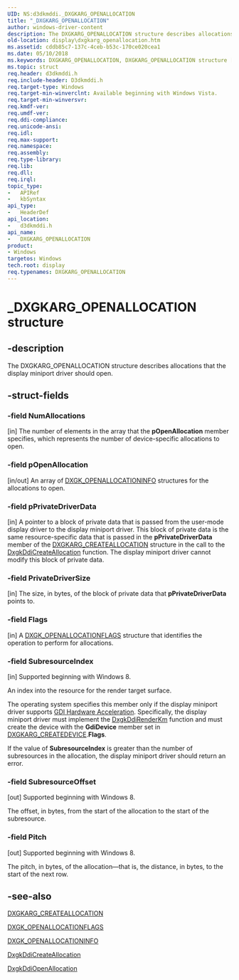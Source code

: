 ```yaml
---
UID: NS:d3dkmddi._DXGKARG_OPENALLOCATION
title: "_DXGKARG_OPENALLOCATION"
author: windows-driver-content
description: The DXGKARG_OPENALLOCATION structure describes allocations that the display miniport driver should open.
old-location: display\dxgkarg_openallocation.htm
ms.assetid: cddb85c7-137c-4ceb-b53c-170ce020cea1
ms.date: 05/10/2018
ms.keywords: DXGKARG_OPENALLOCATION, DXGKARG_OPENALLOCATION structure [Display Devices], DmStructs_442924a2-c130-487c-acdb-62a2b6e9f219.xml, _DXGKARG_OPENALLOCATION, d3dkmddi/DXGKARG_OPENALLOCATION, display.dxgkarg_openallocation
ms.topic: struct
req.header: d3dkmddi.h
req.include-header: D3dkmddi.h
req.target-type: Windows
req.target-min-winverclnt: Available beginning with Windows Vista.
req.target-min-winversvr: 
req.kmdf-ver: 
req.umdf-ver: 
req.ddi-compliance: 
req.unicode-ansi: 
req.idl: 
req.max-support: 
req.namespace: 
req.assembly: 
req.type-library: 
req.lib: 
req.dll: 
req.irql: 
topic_type:
-	APIRef
-	kbSyntax
api_type:
-	HeaderDef
api_location:
-	d3dkmddi.h
api_name:
-	DXGKARG_OPENALLOCATION
product:
- Windows
targetos: Windows
tech.root: display
req.typenames: DXGKARG_OPENALLOCATION
---
```


# _DXGKARG_OPENALLOCATION structure


## -description


The DXGKARG_OPENALLOCATION structure describes allocations that the display miniport driver should open.


## -struct-fields




### -field NumAllocations

[in] The number of elements in the array that the <b>pOpenAllocation</b> member specifies, which represents the number of device-specific allocations to open.


### -field pOpenAllocation

[in/out] An array of <a href="https://msdn.microsoft.com/library/windows/hardware/ff561983">DXGK_OPENALLOCATIONINFO</a> structures for the allocations to open.


### -field pPrivateDriverData

[in] A pointer to a block of private data that is passed from the user-mode display driver to the display miniport driver. This block of private data is the same resource-specific data that is passed in the <b>pPrivateDriverData</b> member of the <a href="https://msdn.microsoft.com/library/windows/hardware/ff557559">DXGKARG_CREATEALLOCATION</a> structure in the call to the <a href="https://msdn.microsoft.com/a28287d6-4dfa-4db4-92df-bbcd9379a5b2">DxgkDdiCreateAllocation</a> function. The display miniport driver cannot modify this block of private data.


### -field PrivateDriverSize

[in] The size, in bytes, of the block of private data that <b>pPrivateDriverData</b> points to.


### -field Flags

[in] A <a href="https://msdn.microsoft.com/library/windows/hardware/ff561981">DXGK_OPENALLOCATIONFLAGS</a> structure that identifies the operation to perform for allocations.


### -field SubresourceIndex

[in] Supported beginning with Windows 8.

An index into the resource for the render target surface.

The operating system specifies this member only if the display miniport driver supports <a href="https://msdn.microsoft.com/03db58e6-a6d5-4b6f-ba71-d22a985f9c57">GDI Hardware Acceleration</a>. Specifically, the display miniport driver must implement  the <a href="https://msdn.microsoft.com/5841934d-7e0a-4bb8-a7f8-17d8c0af351f">DxgkDdiRenderKm</a> function and must create the device with the <b>GdiDevice</b> member set in <a href="https://msdn.microsoft.com/library/windows/hardware/ff557570">DXGKARG_CREATEDEVICE</a>.<b>Flags</b>.

If the value of <b>SubresourceIndex</b> is greater than the number of subresources in the allocation, the display miniport driver should return an error.


### -field SubresourceOffset

[out] Supported beginning with Windows 8.

The offset, in bytes, from the start of the allocation to the start of the subresource.


### -field Pitch

[out] Supported beginning with Windows 8.

The pitch, in bytes, of the allocation—that is, the distance, in bytes, to the start of the next row.


## -see-also




<a href="https://msdn.microsoft.com/library/windows/hardware/ff557559">DXGKARG_CREATEALLOCATION</a>



<a href="https://msdn.microsoft.com/library/windows/hardware/ff561981">DXGK_OPENALLOCATIONFLAGS</a>



<a href="https://msdn.microsoft.com/library/windows/hardware/ff561983">DXGK_OPENALLOCATIONINFO</a>



<a href="https://msdn.microsoft.com/a28287d6-4dfa-4db4-92df-bbcd9379a5b2">DxgkDdiCreateAllocation</a>



<a href="https://msdn.microsoft.com/551154d7-950d-40e5-810b-8d803c1731ca">DxgkDdiOpenAllocation</a>
 

 

